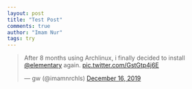 ```yaml
---
layout: post
title: "Test Post"
comments: true
author: "Imam Nur"
tags: try
---
```


<blockquote class="twitter-tweet"><p lang="en" dir="ltr">After 8 months using Archlinux, i finally decided to install <a href="https://twitter.com/elementary?ref_src=twsrc%5Etfw">@elementary</a> again. <a href="https://t.co/GstGtp4j6E">pic.twitter.com/GstGtp4j6E</a></p>&mdash; gw (@imamnrchls) <a href="https://twitter.com/imamnrchls/status/1206508482448330753?ref_src=twsrc%5Etfw">December 16, 2019</a></blockquote> <script async src="https://platform.twitter.com/widgets.js" charset="utf-8"></script>
